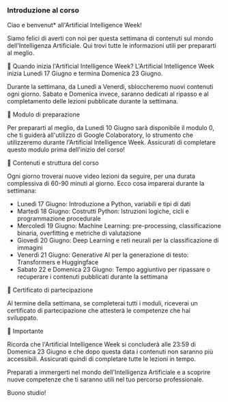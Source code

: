 ### Introduzione al corso

Ciao e benvenut* all'Artificial Intelligence Week!

Siamo felici di averti con noi per questa settimana di contenuti sul mondo dell'Intelligenza Artificiale. Qui trovi tutte le informazioni utili per prepararti al meglio.

📌 Quando inizia l'Artificial Intelligence Week?
L'Artificial Intelligence Week inizia Lunedì 17 Giugno e termina Domenica 23 Giugno.

Durante la settimana, da Lunedì a Venerdì, sbloccheremo nuovi contenuti ogni giorno. Sabato e Domenica invece, saranno dedicati al ripasso e al completamento delle lezioni pubblicate durante la settimana.



📌 Modulo di preparazione

Per prepararti al meglio, da Lunedì 10 Giugno sarà disponibile il modulo 0, che ti guiderà all'utilizzo di Google Colaboratory, lo strumento che utilizzeremo durante l'Artificial Intelligence Week. Assicurati di completare questo modulo prima dell'inizio del corso!



📌 Contenuti e struttura del corso

Ogni giorno troverai nuove video lezioni da seguire, per una durata complessiva di 60-90 minuti al giorno. Ecco cosa imparerai durante la settimana:

- Lunedì 17 Giugno: Introduzione a Python, variabili e tipi di dati
- Martedì 18 Giugno: Costrutti Python: Istruzioni logiche, cicli e programmazione procedurale
- Mercoledì 19 Giugno: Machine Learning: pre-processing, classificazione binaria, overfitting e metriche di valutazione
- Giovedì 20 Giugno: Deep Learning e reti neurali per la classificazione di immagini
- Venerdì 21 Giugno: Generative AI per la generazione di testo: Transformers e Huggingface
- Sabato 22 e Domenica 23 Giugno: Tempo aggiuntivo per ripassare o recuperare i contenuti pubblicati durante la settimana


📌 Certificato di partecipazione

Al termine della settimana, se completerai tutti i moduli, riceverai un certificato di partecipazione che attesterà le competenze che hai sviluppato.



🚨 Importante

Ricorda che l'Artificial Intelligence Week si concluderà alle 23:59 di Domenica 23 Giugno e che dopo questa data i contenuti non saranno più accessibili. Assicurati quindi di completare tutte le lezioni in tempo.



Preparati a immergerti nel mondo dell'Intelligenza Artificiale e a scoprire nuove competenze che ti saranno utili nel tuo percorso professionale. 



Buono studio!